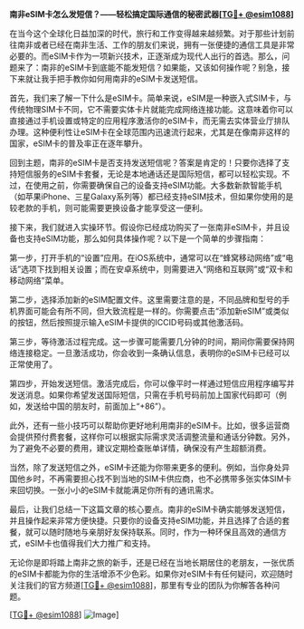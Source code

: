**南非eSIM卡怎么发短信？——轻松搞定国际通信的秘密武器[[TG💪+ @esim1088](https://t.me/s/esim1088)]**

在当今这个全球化日益加深的时代，旅行和工作变得越来越频繁。对于那些计划前往南非或者已经在南非生活、工作的朋友们来说，拥有一张便捷的通信工具是非常必要的。而eSIM卡作为一项新兴技术，正逐渐成为现代人出行的首选。那么，问题来了：南非的eSIM卡到底能不能发短信？如果能，又该如何操作呢？别急，接下来就让我手把手教你如何用南非的eSIM卡发送短信。

首先，我们来了解一下什么是eSIM卡。简单来说，eSIM是一种嵌入式SIM卡，与传统物理SIM卡不同，它不需要实体卡片就能完成网络连接功能。这意味着你可以直接通过手机设置或特定的应用程序激活你的eSIM卡，而无需去实体营业厅排队办理。这种便利性让eSIM卡在全球范围内迅速流行起来，尤其是在像南非这样的国家，eSIM卡的普及率正在逐年攀升。

回到主题，南非的eSIM卡是否支持发送短信呢？答案是肯定的！只要你选择了支持短信服务的eSIM卡套餐，无论是本地通话还是国际短信，都可以轻松实现。不过，在使用之前，你需要确保自己的设备支持eSIM功能。大多数新款智能手机（如苹果iPhone、三星Galaxy系列等）都已经支持eSIM技术，但如果你使用的是较老款的手机，则可能需要更换设备才能享受这一便利。

接下来，我们就进入实操环节。假设你已经成功购买了一张南非eSIM卡，并且设备也支持eSIM功能，那么如何具体操作呢？以下是一个简单的步骤指南：

第一步，打开手机的“设置”应用。在iOS系统中，通常可以在“蜂窝移动网络”或“电话”选项下找到相关设置；而在安卓系统中，则需要进入“网络和互联网”或“双卡和移动网络”菜单。

第二步，选择添加新的eSIM配置文件。这里需要注意的是，不同品牌和型号的手机界面可能会有所不同，但大致流程是一样的。你需要点击“添加新eSIM”或类似的按钮，然后按照提示输入eSIM卡提供的ICCID号码或其他激活码。

第三步，等待激活过程完成。这一步骤可能需要几分钟的时间，期间你需要保持网络连接稳定。一旦激活成功，你会收到一条确认信息，表明你的eSIM卡已经可以正常使用了。

第四步，开始发送短信。激活完成后，你可以像平时一样通过短信应用程序编写并发送消息。如果你希望发送国际短信，只需在手机号码前加上国家代码即可（例如，发送给中国的朋友时，前面加上“+86”）。

此外，还有一些小技巧可以帮助你更好地利用南非的eSIM卡。比如，很多运营商会提供预付费套餐，这样你可以根据实际需求灵活调整流量和通话分钟数。另外，为了避免不必要的费用，建议定期检查账单详情，确保没有产生超额消费。

当然，除了发送短信之外，eSIM卡还能为你带来更多的便利。例如，当你身处异国他乡时，不再需要担心找不到当地的SIM卡供应商，也不必携带多张实体SIM卡来回切换。一张小小的eSIM卡就能满足你所有的通讯需求。

最后，让我们总结一下这篇文章的核心要点。南非的eSIM卡确实能够发送短信，并且操作起来非常方便快捷。只要你的设备支持eSIM功能，并且选择了合适的套餐，就可以随时随地与亲朋好友保持联系。同时，作为一种环保且高效的通信方式，eSIM卡也值得我们大力推广和支持。

无论你是即将踏上南非之旅的新手，还是已经在当地长期居住的老朋友，一张优质的eSIM卡都能为你的生活增添不少色彩。如果你对eSIM卡有任何疑问，欢迎随时关注我们的官方频道[[TG💪+ @esim1088](https://t.me/s/esim1088)]，那里有专业的团队为你解答各种问题。

[[TG💪+ @esim1088](https://t.me/s/esim1088)] ![Image](https://i.postimg.cc/4NQfJmqS/Snipaste-2025-05-13-00-14-12.png)]
